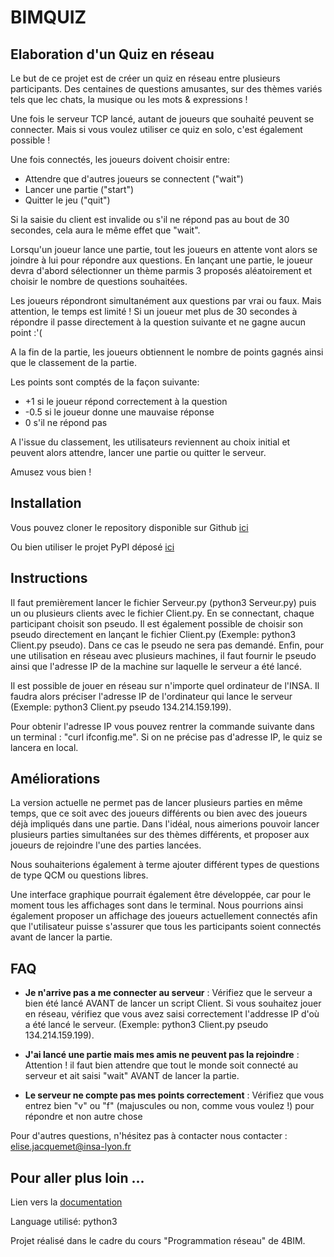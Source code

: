 # BIMQUIZ

## Elaboration d'un Quiz en réseau

Le but de ce projet est de créer un quiz en réseau entre plusieurs participants. Des centaines de questions amusantes, sur des thèmes variés tels que lec chats, la musique ou les mots & expressions !
 
Une fois le serveur TCP lancé, autant de joueurs que souhaité peuvent se connecter. 
Mais si vous voulez utiliser ce quiz en solo, c'est également possible !

Une fois connectés, les joueurs doivent choisir entre:
 * Attendre que d'autres joueurs se connectent ("wait") 
 * Lancer une partie ("start")
 * Quitter le jeu ("quit")
 
Si la saisie du client est invalide ou s'il ne répond pas au bout de 30 secondes, cela aura le même effet que "wait".
 
Lorsqu'un joueur lance une partie, tout les joueurs en attente vont alors se joindre à lui pour répondre aux questions. En lançant une partie, le joueur devra d'abord sélectionner un thème parmis 3 proposés aléatoirement et choisir le nombre de questions souhaitées. 

Les joueurs répondront simultanément aux questions par vrai ou faux. Mais attention, le temps est limité ! Si un joueur met plus de 30 secondes à répondre il passe directement à la question suivante et ne gagne aucun point :'(

A la fin de la partie, les joueurs obtiennent le nombre de points gagnés ainsi que le classement de la partie. 

Les points sont comptés de la façon suivante:
  * +1 si le joueur répond correctement à la question
  * -0.5 si le joueur donne une mauvaise réponse
  * 0 s'il ne répond pas
   
A l'issue du classement, les utilisateurs reviennent au choix initial et peuvent alors attendre, lancer une partie ou quitter le serveur.

Amusez vous bien !

## Installation

Vous pouvez cloner le repository disponible sur Github [ici](https://github.com/Belzenef/Quizz/)

Ou bien utiliser le projet PyPI déposé  [ici](https://test.pypi.org/project/Bimquizz/)

## Instructions

Il faut premièrement lancer le fichier Serveur.py (python3 Serveur.py) puis un ou plusieurs clients avec le fichier Client.py. 
En se connectant, chaque participant choisit son pseudo. Il est également possible de choisir son pseudo directement en lançant le fichier Client.py (Exemple: python3 Client.py pseudo). Dans ce cas le pseudo ne sera pas demandé. Enfin, pour une utilisation en réseau avec plusieurs machines, il faut fournir le pseudo ainsi que l'adresse IP de la machine sur laquelle le serveur a été lancé.

Il est possible de jouer en réseau sur n'importe quel ordinateur de l'INSA. Il faudra alors préciser l'adresse IP de l'ordinateur qui lance le serveur (Exemple: python3 Client.py pseudo 134.214.159.199). 

Pour obtenir l'adresse IP vous pouvez rentrer la commande suivante dans un terminal : "curl ifconfig.me". Si on ne précise pas d'adresse IP, le quiz se lancera en local.

## Améliorations

La version actuelle ne permet pas de lancer plusieurs parties en même temps, que ce soit avec des joueurs différents ou bien avec des joueurs déjà impliqués dans une partie. Dans l'idéal, nous aimerions pouvoir lancer plusieurs parties simultanées sur des thèmes différents, et proposer aux joueurs de rejoindre l'une des parties lancées.

Nous souhaiterions également à terme ajouter différent types de questions de type QCM ou questions libres.

Une interface graphique pourrait également être développée, car pour le moment tous les affichages sont dans le terminal. Nous pourrions ainsi également proposer un affichage des joueurs actuellement connectés afin que l'utilisateur puisse s'assurer que tous les participants soient connectés avant de lancer la partie.

## FAQ

* __Je n'arrive pas a me connecter au serveur__ :
Vérifiez que le serveur a bien été lancé AVANT de lancer un script Client. Si vous  souhaitez jouer en réseau, vérifiez que vous avez saisi correctement l'addresse IP d'où a été lancé le serveur. (Exemple: python3 Client.py pseudo 134.214.159.199). 

* __J'ai lancé une partie mais mes amis ne peuvent pas la rejoindre__ :
Attention ! il faut bien attendre que tout le monde soit connecté au serveur et ait saisi "wait" AVANT de lancer la partie.

* __Le serveur ne compte pas mes points correctement__ :
Vérifiez que vous entrez bien "v" ou "f" (majuscules ou non, comme vous voulez !) pour répondre et non autre chose

Pour d'autres questions, n'hésitez pas à contacter nous contacter : elise.jacquemet@insa-lyon.fr

## Pour aller plus loin ...

Lien vers la [documentation](https://readthedocs.org/projects/quizz/)

Language utilisé: python3

Projet réalisé dans le cadre du cours "Programmation réseau" de 4BIM.

